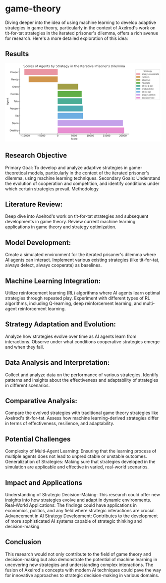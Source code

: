 # game-theory
Diving deeper into the idea of using machine learning to develop adaptive strategies in game theory, particularly in the context of Axelrod's work on tit-for-tat strategies in the iterated prisoner's dilemma, offers a rich avenue for research. Here's a more detailed exploration of this idea:

## Results
![alt text](results.png)

## Research Objective
Primary Goal: To develop and analyze adaptive strategies in game-theoretical models, particularly in the context of the iterated prisoner's dilemma, using machine learning techniques.
Secondary Goals: Understand the evolution of cooperation and competition, and identify conditions under which certain strategies prevail.
Methodology

## Literature Review:
Deep dive into Axelrod's work on tit-for-tat strategies and subsequent developments in game theory.
Review current machine learning applications in game theory and strategy optimization.

## Model Development:
Create a simulated environment for the iterated prisoner's dilemma where AI agents can interact.
Implement various existing strategies (like tit-for-tat, always defect, always cooperate) as baselines.

## Machine Learning Integration:
Utilize reinforcement learning (RL) algorithms where AI agents learn optimal strategies through repeated play.
Experiment with different types of RL algorithms, including Q-learning, deep reinforcement learning, and multi-agent reinforcement learning.

## Strategy Adaptation and Evolution:
Analyze how strategies evolve over time as AI agents learn from interactions.
Observe under what conditions cooperative strategies emerge and when they fail.

## Data Analysis and Interpretation:
Collect and analyze data on the performance of various strategies.
Identify patterns and insights about the effectiveness and adaptability of strategies in different scenarios.

## Comparative Analysis:
Compare the evolved strategies with traditional game theory strategies like Axelrod's tit-for-tat.
Assess how machine learning-derived strategies differ in terms of effectiveness, resilience, and adaptability.

## Potential Challenges
Complexity of Multi-Agent Learning: Ensuring that the learning process of multiple agents does not lead to unpredictable or unstable outcomes.
Generalization of Strategies: Making sure that strategies developed in the simulation are applicable and effective in varied, real-world scenarios.

## Impact and Applications
Understanding of Strategic Decision-Making: This research could offer new insights into how strategies evolve and adapt in dynamic environments.
Real-World Applications: The findings could have applications in economics, politics, and any field where strategic interactions are crucial.
Advancement in AI Strategy Development: Contributes to the development of more sophisticated AI systems capable of strategic thinking and decision-making.

## Conclusion
This research would not only contribute to the field of game theory and decision-making but also demonstrate the potential of machine learning in uncovering new strategies and understanding complex interactions. The fusion of Axelrod's concepts with modern AI techniques could pave the way for innovative approaches to strategic decision-making in various domains.